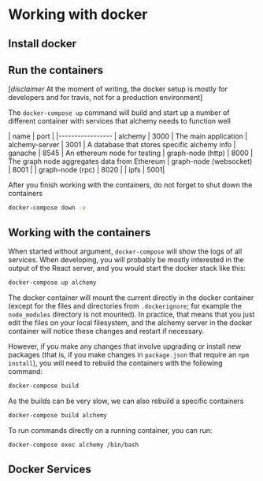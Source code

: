 # Working with docker

## Install docker

## Run the containers

[*disclaimer* At the moment of writing, the docker setup is mostly for developers and for travis, not for a production environment]


The `docker-compose up` command will build and start up a number of different container with services that alchemy needs to function well


| name    | port |
|-----------------
| alchemy | 3000 | The main application
| alchemy-server | 3001 | A database that stores specific alchemy info
| ganache |  8545 | An ethereum node for testing
| graph-node (http) | 8000 | The graph node aggregates data from Ethereum
| graph-node (websocket) | 8001 |
| graph-node (rpc) | 8020 |
| ipfs | 5001|

After you finish working with the containers, do not forget to shut down the containers
```sh
docker-compose down -v
```

## Working with the containers

When started without argument, `docker-compose` will show the logs of all services.
When developing, you will probably be mostly interested in the output of the React server, and you would start the docker stack like this:
```sh
docker-compose up alchemy
```
The docker container will mount the current directly in the docker container
(except for the files and directories from `.dockerignore`; for example the `node_modules` directory is not mounted).
In practice, that means that you just edit the files on your local filesystem, and the alchemy server
in the docker container will notice these changes and restart if necessary.

However, if you make any changes that involve upgrading or install new packages
(that is, if you make changes in `package.json` that require an `npm install`),
you will need to rebuild the containers with the following command:
```sh
docker-compose build
```
As the builds can be very slow, we can also rebuild a specific containers
```sh
docker-compose build alchemy
```


To run commands directly on a running container, you can run:
```sh
docker-compose exec alchemy /bin/bash
```

## Docker Services
